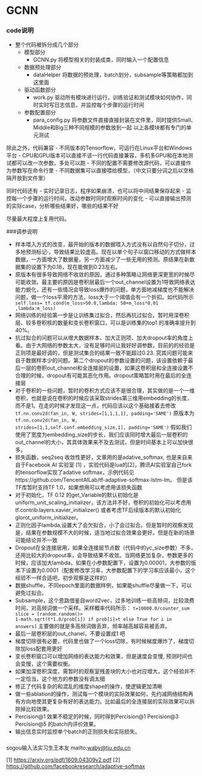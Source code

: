 # GCNN


### code说明
* 整个代码被拆分成几个部分
    - 模型部分 
        + GCNN.py 将模型相关的封装成类，同时输入一个配置信息
    - 数据预处理部分
        + dataHelper 将数据的预处理，batch划分，subsample等策略都加到这里面
    - 驱动函数部分
        + work.py 驱动所有模块进行运行，训练验证和测试模块如何协作，同时实时写日志信息，并监控每个步骤的运行时间
    - 参数配置部分
        + para_config.py 将参数文件直接直接封装在文件里，同时提供Small、Middle和Big三种不同规模的参数放到一起
以上各模块都有专门的单元测试

除此之外，代码兼容
    - 不同版本的Tensorflow，可运行在Linux平台和Windows平台
    - CPU和GPU版本可以直接不该一行代码直接兼容，多机多GPU和在本地测试都可以改一次参数，多处可以跑
    - 不同的配置不需要修改源代码，可以直接作为参数写在命令行里
    - 不同数据集可以直接喂给模型，（中文只要分词之后以空格隔开放到文件里）

同时代码还有
    - 实时记录日志，程序如果崩溃，也可以将中间结果保存起来
    - 监控每一个步骤的运行时间，改动参数时同时观察时间的变化
    - 可以直接输出预测的实际case，分析哪些结果好，哪些的结果不好

尽量最大程度上复用代码。
        

###调参说明


*  样本喂入方式的改变，最开始的版本的数据喂入方式没有以自然句子切分，过多地预测标记<s> <pad> </s>，导致结果比较虚高。现在以单个句子以窗口移动的方式做样本数据，一方面增大了数据量，另一方面减少了一些无用的预测。原结果在新数据集的设置下为0.18，现在能做到0.23左右。
*  原版本有很多导致网络不收敛的原因，通过多种策略让网络更深更宽的时候尽可能收敛。最主要的原因是卷积层最后一个out_channel设置为1导致网络表达能力蜕化，还有一些情况会导致loss爆炸的问题，单方面地减梯度也不能解决问题，做一个loss平滑的方法，loss大于一个阈值会有一个折扣。如代码所示
<code> self.loss=  tf.cond(m_loss>50.0,lambda:  50+m_loss*0.01 ,lambda:m_loss)</code>
* 网络训练的经验第一步是让训练集过拟合，然后再抗过拟合。暂时用深卷积层、较多卷积核的数量和变长卷积窗口，可以是训练集的top1 的准确率提升到40%。
* 抗过拟合的问题可以从增大数据样本、加大正则项、加大dropout率的角度上看。由于大网络的参数太大，没有足够时间让我好好调参数，目前的的经验是正则项是最好调的，但是测试集合的结果一致不能超过0.23. 究其问题可能来自于数据样本少的问题。第二个dropout的参数设置的问题，该设置依赖于最后一层的卷积out_channel和全连接层的设置，如果这卷积层和全连接设置不合理的时候，dropout有可能其恶化作用。dropout策略暂时用在最后的全连接层
* 对于卷积的一些问题，暂时的卷积方式应该不是很合理，其实做的是一个一维卷积，也就是说在卷积的时候应该采取strides第三维用embedding的长度，而不是1。在走的时候才发现这一点，代码应该以这个基础接着去修改
<code>tf.nn.conv2d(fan_in, W, strides=[1,1,1,1], padding='SAME')</code>
原版本为
<code>tf.nn.conv2d(fan_in, W, strides=[1,1,self.conf.embedding_size,1], padding='SAME')</code>
假如我们使用了宽度为embedding_size的步长，我们应该同时增大最后一层卷积的out_channel的大小，其具体效果来不及去测试，但是时间基本上可以加快很多。
* 损失函数，seq2seq 收敛性更好，文章用的是adative_softmax, 也是来自来自于Facebook AI 实验室 [1] ，实验代码是lua的[2]，腾讯AI实验室自己fork的tensorflow实现了adative softmax，示例代码见https://github.com/TencentAILab/tf-adaptive-softmax-lstm-lm。 但是该TF库暂时支持TF 1.0，如果想用可以考虑用该损失函数
* 对于初始化，TF 0.12 的get_Variable的默认初始化是uniform_unit_scaling_initializer，该方法并不好，卷积的初始化可以考虑用tf.contrib.layers.xavier_initializer() 或者考虑TF后续版本的默认初始化glorot_uniform_initializer。
* 正则化因子lambda,设置大了会欠拟合，小了会过拟合。但是暂时的观察发现是，结果在参数规模不大的时候，适当地过拟合效果会更好。但是在新的场景可能结论并不一致
* Dropout在全连接层用，如果全连接层节点数（代码中的yc_size参数）不多，还用比较大的dropout率，会导致结果不收敛。当网络更加复杂，参数更多的时候，应该加大lambda，如果在小参数配置下，设置为0.00001，大参数的版本下设置为0.0001（配套修改学习率，大参数配置下的学习率应该最小，这个经验不一样合适吧，初步观察是这样的）
* 数据shuffle，不同epoch里面的数据样例，如果能shuffle尽量做一下，可以避免过拟合。
* Subsample，这个思路借鉴自word2vec，过多地训练一些高频词，比较浪费时间，对高频词做一个采样。采样概率代码所示：
<code>t=10000.0/counter_sum
slice = [random.random()> 1-math.sqrt(t*1.0/prob[i]) if prob[i]>t else True for i in answers]</code> 
主要做的就是多高频词做丢弃，频率越高越容易被丢弃。 
* 最后一层卷积层的out_chanel，不要设置成1 吧
* 梯度切除很有必要，代码里也做了一个loss切除，有时候梯度爆炸了，梯度切除加loss配套用更好
* 变长卷积窗口可以增加网络的表达能力和效果，但是速度会变慢, 预测时间也会变慢，这个需要权衡。
* 如果加深卷积深度，需暂时的观察室残差块的大小也对应增大，这个经验并不一定恰当，这个地方的参数没有调太细
* 修正了代码复杂的和混乱的维度shape的操作，使逻辑更加清晰
* 做一些ablation的操作，测试每一个模块的实际效果如何，先约减网络结构再有方向地使其更复杂有好的表达能力。比如最后的全连接层的实际效果可以拆除掉比较效果。
* Percision@1 效果不稳定的时候，同时得到Percision@1 Percision@3 Percision@5 的batch内评价效果。
* 输出信息实时监控单个batch的正则损失和实际损失。


###

sogou输入法实习生王本友
mailto:waby@tju.edu.cn






















[1] https://arxiv.org/pdf/1609.04309v2.pdf
[2] https://github.com/facebookresearch/adaptive-softmax

